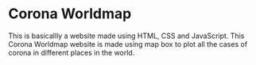 # Corona Worldmap



This is basicallly a website made using HTML, CSS and JavaScript. This Corona Worldmap website is made using map box to plot all the cases of corona in different places in the world.
